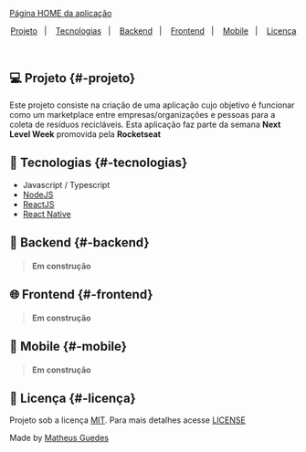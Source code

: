 [Página HOME da aplicação](https://i.imgur.com/aufKyUA.png)

<p align="center">
  <a href="#-projeto">Projeto</a>&nbsp;&nbsp;&nbsp;|&nbsp;&nbsp;&nbsp;
  <a href="#-tecnologias">Tecnologias</a>&nbsp;&nbsp;&nbsp;|&nbsp;&nbsp;&nbsp;
  <a href="#-backend">Backend</a>&nbsp;&nbsp;&nbsp;|&nbsp;&nbsp;&nbsp;
  <a href="#-frontend">Frontend</a>&nbsp;&nbsp;&nbsp;|&nbsp;&nbsp;&nbsp;
  <a href="#-mobile">Mobile</a>&nbsp;&nbsp;&nbsp;|&nbsp;&nbsp;&nbsp;
  <a href="#-licença">Licença</a>
</p>

<br>

## :computer: Projeto {#-projeto}

Este projeto consiste na criação de uma aplicação cujo objetivo é funcionar como um marketplace entre empresas/organizações e pessoas para a coleta de resíduos recicláveis. Esta aplicação faz parte da semana **Next Level Week** promovida pela **Rocketseat**

## :rocket: Tecnologias {#-tecnologias}

- Javascript / Typescript
- [NodeJS](https://nodejs.org/en/)
- [ReactJS](https://pt-br.reactjs.org/)
- [React Native](https://reactnative.dev/)

## :hammer: Backend {#-backend}

> #### Em construção

## :globe_with_meridians: Frontend {#-frontend}

> #### Em construção

## :iphone: Mobile {#-mobile}

> #### Em construção

## :memo: Licença {#-licença}

Projeto sob a licença [MIT](https://choosealicense.com/licenses/mit/). Para mais detalhes acesse [LICENSE](LICENSE.md)

Made by [Matheus Guedes](https://www.linkedin.com/in/matheusgsousa/)
